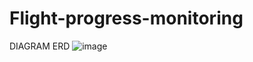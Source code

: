 # Flight-progress-monitoring
DIAGRAM ERD
![image](https://github.com/Baranek05/Flight-progress-monitoring/assets/91942011/19284462-6a66-444d-a2b8-73e72f64f469)
